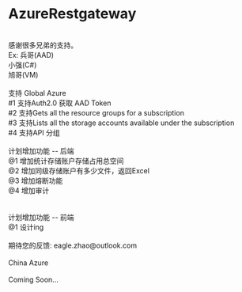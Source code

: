 # AzureRestgateway
</br>
感谢很多兄弟的支持。 </br> Ex: 兵哥(AAD) </br> 小强(C#) </br> 旭哥(VM)
</br>
</br>
支持 Global Azure  </br>
#1 支持Auth2.0 获取 AAD Token </br> 
#2 支持Gets all the resource groups for a subscription </br>
#3 支持Lists all the storage accounts available under the subscription </br>
#4 支持API 分组 </br>

</br>
计划增加功能 -- 后端
</br>
@1 增加统计存储账户存储占用总空间</br>
@2 增加同级存储账户有多少文件，返回Excel</br>
@3 增加熔断功能 </br>
@4 增加审计</br>

</br>
</br>
计划增加功能 -- 前端
</br>
@1 设计ing

</br>
</br>
期待您的反馈: eagle.zhao@outlook.com

</br>
</br>
China Azure 
</br>
</br>
Coming Soon...